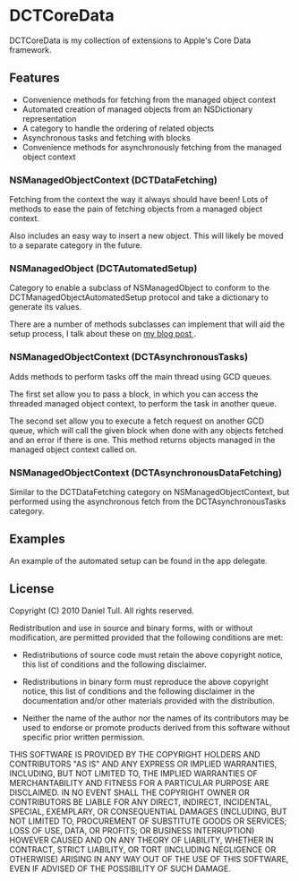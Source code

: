 # DCTCoreData

DCTCoreData is my collection of extensions to Apple's Core Data framework. 

## Features

* Convenience methods for fetching from the managed object context
* Automated creation of managed objects from an NSDictionary representation
* A category to handle the ordering of related objects
* Asynchronous tasks and fetching with blocks
* Convenience methods for asynchronously fetching from the managed object context

### NSManagedObjectContext (DCTDataFetching)

Fetching from the context the way it always should have been! Lots of methods to ease the pain of fetching objects from a managed object context.

Also includes an easy way to insert a new object. This will likely be moved to a separate category in the future.

### NSManagedObject (DCTAutomatedSetup)

Category to enable a subclass of NSManagedObject to conform to the DCTManagedObjectAutomatedSetup protocol and take a dictionary to generate its values.

There are a number of methods subclasses can implement that will aid the setup process, I talk about these on [my blog post ](http://danieltull.co.uk/blog/2010/09/30/dctcoredata-dctmanagedobjectautomatedsetup/ "DCTCoreData: DCTManagedObjectAutomatedSetup").

### NSManagedObjectContext (DCTAsynchronousTasks)

Adds methods to perform tasks off the main thread using GCD queues.

The first set allow you to pass a block, in which you can access the threaded managed object context, to perform the task in another queue.

The second set allow you to execute a fetch request on another GCD queue, which will call the given block when done with any objects fetched and an error if there is one. This method returns objects managed in the managed object context called on.

### NSManagedObjectContext (DCTAsynchronousDataFetching)

Similar to the DCTDataFetching category on NSManagedObjectContext, but performed using the asynchronous fetch from the DCTAsynchronousTasks category.

## Examples

An example of the automated setup can be found in the app delegate.

## License

Copyright (C) 2010 Daniel Tull. All rights reserved.
 
Redistribution and use in source and binary forms, with or without modification, are permitted provided that the following conditions are met:
 
* Redistributions of source code must retain the above copyright notice, this list of conditions and the following disclaimer.
 
* Redistributions in binary form must reproduce the above copyright notice, this list of conditions and the following disclaimer in the documentation and/or other materials provided with the distribution.
 
* Neither the name of the author nor the names of its contributors may be used to endorse or promote products derived from this software without specific prior written permission.
 
THIS SOFTWARE IS PROVIDED BY THE COPYRIGHT HOLDERS AND CONTRIBUTORS "AS IS" AND ANY EXPRESS OR IMPLIED WARRANTIES, INCLUDING, BUT NOT LIMITED TO, THE IMPLIED WARRANTIES OF MERCHANTABILITY AND FITNESS FOR A PARTICULAR PURPOSE ARE DISCLAIMED. IN NO EVENT SHALL THE COPYRIGHT OWNER OR CONTRIBUTORS BE LIABLE FOR ANY DIRECT, INDIRECT, INCIDENTAL, SPECIAL, EXEMPLARY, OR CONSEQUENTIAL DAMAGES (INCLUDING, BUT NOT LIMITED TO, PROCUREMENT OF SUBSTITUTE GOODS OR SERVICES; LOSS OF USE, DATA, OR PROFITS; OR BUSINESS INTERRUPTION) HOWEVER CAUSED AND ON ANY THEORY OF LIABILITY, WHETHER IN CONTRACT, STRICT LIABILITY, OR TORT (INCLUDING NEGLIGENCE OR OTHERWISE) ARISING IN ANY WAY OUT OF THE USE OF THIS SOFTWARE, EVEN IF ADVISED OF THE POSSIBILITY OF SUCH DAMAGE.